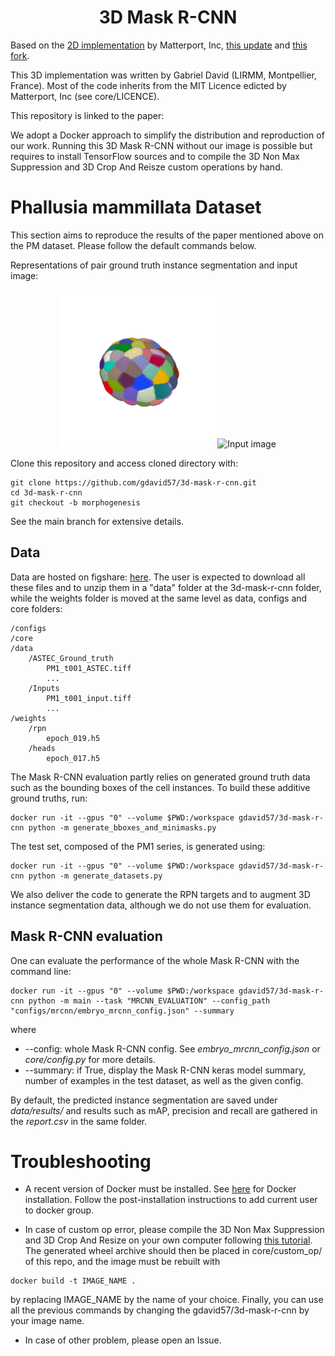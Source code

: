 <h1 align="center"> 3D Mask R-CNN </h1>

Based on the [2D implementation](https://github.com/matterport/Mask_RCNN) by Matterport, Inc, [this update](https://github.com/ahmedfgad/Mask-RCNN-TF2) and [this fork](https://github.com/matterport/Mask_RCNN/pull/1611/files).

This 3D implementation was written by Gabriel David (LIRMM, Montpellier, France). Most of the code inherits from the MIT Licence edicted by Matterport, Inc (see core/LICENCE).

This repository is linked to the paper:

We adopt a Docker approach to simplify the distribution and reproduction of our work. Running this 3D Mask R-CNN without our image is possible but requires to install TensorFlow sources and to compile the 3D Non Max Suppression and 3D Crop And Reisze custom operations by hand.

# Phallusia mammillata Dataset

This section aims to reproduce the results of the paper mentioned above on the PM dataset. Please follow the default commands below.

Representations of pair ground truth instance segmentation and input image:

<p align="center">
    <img src="example/segmentation.gif" alt="Instance segmentation" width="50%"><img src="example/input_image.gif" alt="Input image" width="50%">
</p>

Clone this repository and access cloned directory with:

```
git clone https://github.com/gdavid57/3d-mask-r-cnn.git
cd 3d-mask-r-cnn
git checkout -b morphogenesis
```

See the main branch for extensive details.

## Data

Data are hosted on figshare: [here](https://figshare.com/account/projects/220273/articles/26973085). The user is expected to download all these files and to unzip them in a "data" folder at the 3d-mask-r-cnn folder, while the weights folder is moved at the same level as data, configs and core folders:

    /configs
    /core
    /data
        /ASTEC_Ground_truth
            PM1_t001_ASTEC.tiff
            ...
        /Inputs
            PM1_t001_input.tiff
            ...
    /weights
        /rpn
            epoch_019.h5
        /heads
            epoch_017.h5

The Mask R-CNN evaluation partly relies on generated ground truth data such as the bounding boxes of the cell instances. To build these additive ground truths, run:

```
docker run -it --gpus "0" --volume $PWD:/workspace gdavid57/3d-mask-r-cnn python -m generate_bboxes_and_minimasks.py
```

The test set, composed of the PM1 series, is generated using:

```
docker run -it --gpus "0" --volume $PWD:/workspace gdavid57/3d-mask-r-cnn python -m generate_datasets.py
```

We also deliver the code to generate the RPN targets and to augment 3D instance segmentation data, although we do not use them for evaluation.


## Mask R-CNN evaluation

One can evaluate the performance of the whole Mask R-CNN with the command line:

```
docker run -it --gpus "0" --volume $PWD:/workspace gdavid57/3d-mask-r-cnn python -m main --task "MRCNN_EVALUATION" --config_path "configs/mrcnn/embryo_mrcnn_config.json" --summary
```

where

+ --config: whole Mask R-CNN config. See *embryo_mrcnn_config.json* or *core/config.py* for more details.
+ --summary: if True, display the Mask R-CNN keras model summary, number of examples in the test dataset, as well as the given config.

By default, the predicted instance segmentation are saved under *data/results/* and results such as mAP, precision and recall are gathered in the *report.csv* in the same folder.


# Troubleshooting

+ A recent version of Docker must be installed. See [here](https://docs.docker.com/engine/install/) for Docker installation. Follow the post-installation instructions to add current user to docker group.

+ In case of custom op error, please compile the 3D Non Max Suppression and 3D Crop And Resize on your own computer following [this tutorial](https://github.com/gdavid57/3d-nms-car-custom-op). The generated wheel archive should then be placed in core/custom_op/ of this repo, and the image must be rebuilt with

```
docker build -t IMAGE_NAME .
```

by replacing IMAGE_NAME by the name of your choice. Finally, you can use all the previous commands by changing the gdavid57/3d-mask-r-cnn by your image name.

+ In case of other problem, please open an Issue.